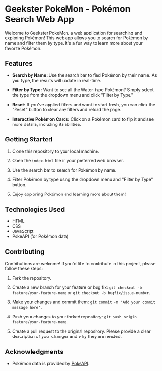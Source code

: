 # Geekster PokeMon - Pokémon Search Web App

Welcome to Geekster PokeMon, a web application for searching and exploring Pokémon! This web app allows you to search for Pokémon by name and filter them by type. It's a fun way to learn more about your favorite Pokémon.


## Features

- **Search by Name:** Use the search bar to find Pokémon by their name. As you type, the results will update in real-time.

- **Filter by Type:** Want to see all the Water-type Pokémon? Simply select the type from the dropdown menu and click "Filter by Type."

- **Reset:** If you've applied filters and want to start fresh, you can click the "Reset" button to clear any filters and reload the page.

- **Interactive Pokémon Cards:** Click on a Pokémon card to flip it and see more details, including its abilities.

## Getting Started

1. Clone this repository to your local machine.

2. Open the `index.html` file in your preferred web browser.

3. Use the search bar to search for Pokémon by name.

4. Filter Pokémon by type using the dropdown menu and "Filter by Type" button.

5. Enjoy exploring Pokémon and learning more about them!

## Technologies Used

- HTML
- CSS
- JavaScript
- PokeAPI (for Pokémon data)

## Contributing

Contributions are welcome! If you'd like to contribute to this project, please follow these steps:

1. Fork the repository.

2. Create a new branch for your feature or bug fix: `git checkout -b feature/your-feature-name` or `git checkout -b bugfix/issue-number`.

3. Make your changes and commit them: `git commit -m 'Add your commit message here'`.

4. Push your changes to your forked repository: `git push origin feature/your-feature-name`.

5. Create a pull request to the original repository. Please provide a clear description of your changes and why they are needed.

## Acknowledgments

- Pokémon data is provided by [PokeAPI](https://pokeapi.co/api/v2/type/).


